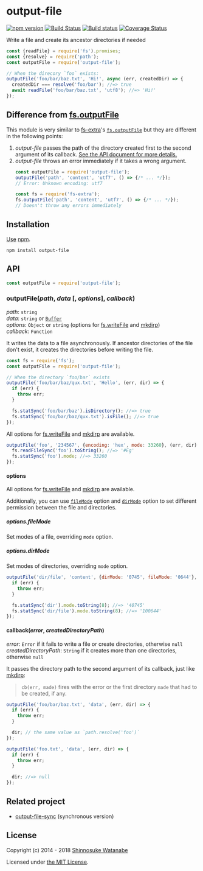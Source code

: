# output-file

[![npm version](https://img.shields.io/npm/v/output-file.svg?style=flat)](https://www.npmjs.com/package/output-file)
[![Build Status](https://travis-ci.org/shinnn/output-file.svg)](https://travis-ci.org/shinnn/output-file)
[![Build status](https://ci.appveyor.com/api/projects/status/q435g7uifts9ud1q?svg=true)](https://ci.appveyor.com/project/ShinnosukeWatanabe/output-file)
[![Coverage Status](https://img.shields.io/coveralls/shinnn/output-file.svg?style=flat)](https://coveralls.io/github/shinnn/output-file)

Write a file and create its ancestor directories if needed

```javascript
const {readFile} = require('fs').promises;
const {resolve} = require('path');
const outputFile = require('output-file');

// When the direcory `foo` exists:
outputFile('foo/bar/baz.txt', 'Hi!', async (err, createdDir) => {
  createdDir === resolve('foo/bar'); //=> true
  await readFile('foo/bar/baz.txt', 'utf8'); //=> 'Hi!'
});
```

## Difference from [fs.outputFile](https://www.npmjs.com/package/fs-extra#outputfile-file-data-callback)

This module is very similar to [fs-extra](https://github.com/jprichardson/node-fs-extra)'s [`fs.outputFile`](https://github.com/jprichardson/node-fs-extra#outputfilefile-data-callback) but they are different in the following points:

1. *output-file* passes the path of the directory created first to the second argument of its callback. [See the API document for more details.](#callbackerror-createddirectorypath)
2. *output-file* throws an error immediately if it takes a wrong argument.
   ```javascript
   const outputFile = require('output-file');
   outputFile('path', 'content', 'utf7', () => {/* ... */});
   // Error: Unknown encoding: utf7

   const fs = require('fs-extra');
   fs.outputFile('path', 'content', 'utf7', () => {/* ... */});
   // Doesn't throw any errors immediately
   ```

## Installation

[Use](https://docs.npmjs.com/cli/install) [npm](https://docs.npmjs.com/getting-started/what-is-npm).

```
npm install output-file
```

## API

```javascript
const outputFile = require('output-file');
```

### outputFile(*path*, *data* [, *options*], *callback*)

*path*: `string`  
*data*: `string` or [`Buffer`](https://nodejs.org/api/buffer.html#buffer_class_buffer)  
*options*: `Object` or `string` (options for [fs.writeFile] and [mkdirp])  
*callback*: `Function`

It writes the data to a file asynchronously. If ancestor directories of the file don't exist, it creates the directories before writing the file.

```javascript
const fs = require('fs');
const outputFile = require('output-file');

// When the directory `foo/bar` exists
outputFile('foo/bar/baz/qux.txt', 'Hello', (err, dir) => {
  if (err) {
    throw err;
  }

  fs.statSync('foo/bar/baz').isDirectory(); //=> true
  fs.statSync('foo/bar/baz/qux.txt').isFile(); //=> true
});
```

All options for [fs.writeFile] and [mkdirp] are available.

```javascript
outputFile('foo', '234567', {encoding: 'hex', mode: 33260}, (err, dir) => {
  fs.readFileSync('foo').toString(); //=> '#Eg'
  fs.statSync('foo').mode; //=> 33260
});
```

#### options

All options for [fs.writeFile] and [mkdirp] are available.

Additionally, you can use [`fileMode`](#optionsfilemode) option and [`dirMode`](#optionsdirmode) option to set different permission between the file and directories.

##### options.fileMode

Set modes of a file, overriding `mode` option.

##### options.dirMode

Set modes of directories, overriding `mode` option.

```javascript
outputFile('dir/file', 'content', {dirMode: '0745', fileMode: '0644'}, err => {
  if (err) {
    throw err;
  }

  fs.statSync('dir').mode.toString(8); //=> '40745'
  fs.statSync('dir/file').mode.toString(8); //=> '100644'
});
```

#### callback(*error*, *createdDirectoryPath*)

*error*: `Error` if it fails to write a file or create directories, otherwise `null`  
*createdDirectoryPath*: `String` if it creates more than one directories, otherwise `null`

It passes the directory path to the second argument of its callback, just like [mkdirp](https://github.com/substack/node-mkdirp#mkdirpdir-opts-cb):

> `cb(err, made)` fires with the error or the first directory `made` that had to be created, if any.

```javascript
outputFile('foo/bar/baz.txt', 'data', (err, dir) => {
  if (err) {
    throw err;
  }

  dir; // the same value as `path.resolve('foo')`
});

outputFile('foo.txt', 'data', (err, dir) => {
  if (err) {
    throw err;
  }

  dir; //=> null
});
```

## Related project

* [output-file-sync](https://github.com/shinnn/output-file-sync) (synchronous version)

## License

Copyright (c) 2014 - 2018 [Shinnosuke Watanabe](https://github.com/shinnn)

Licensed under [the MIT License](./LICENSE).

[fs.writeFile]: https://nodejs.org/api/fs.html#fs_fs_writefile_filename_data_options_callback
[mkdirp]: https://github.com/substack/node-mkdirp
